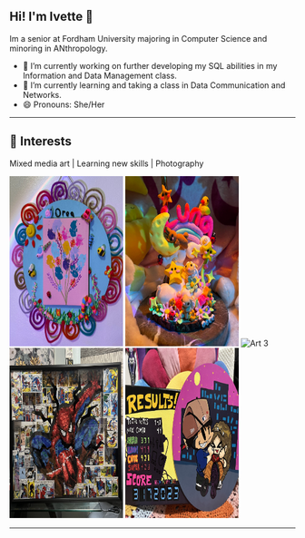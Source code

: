## Hi! I'm Ivette 👋

Im a senior at Fordham University majoring in Computer Science and minoring in ANthropology.

- 🔭 I’m currently working on further developing my SQL abilities in my Information and Data Management class.
- 🌱 I’m currently learning and taking a class in Data Communication and Networks.
- 😄 Pronouns: She/Her

---

## 🎨 Interests
Mixed media art | Learning new skills | Photography 

<img src="images/git1.jpg" alt="Art 1" width="200" height="300"/> <img src="images/git2.jpg" alt="Art 2" width="200" height="300"/> <img src="images/git4.jpg" alt="Art 3" width="200" height="300"/> <img src="images/git5.jpg" alt="Art 4" width="200" height="300"/> <img src="images/git6.jpg" alt="Art 5" width="200" height="300"/>


---
